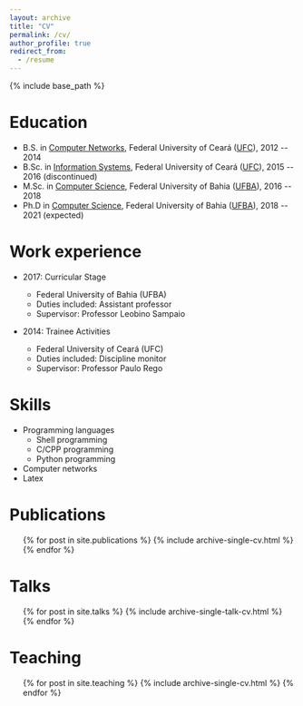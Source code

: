 ```yaml
---
layout: archive
title: "CV"
permalink: /cv/
author_profile: true
redirect_from:
  - /resume
---
```


{% include base_path %}

Education
======
* B.S. in [Computer Networks](https://rc.quixada.ufc.br), Federal University of Ceará ([UFC](https://www.quixada.ufc.br)), 2012 -- 2014
* B.Sc. in [Information Systems](https://si.quixada.ufc.br), Federal University of Ceará ([UFC](https://www.quixada.ufc.br)), 2015 -- 2016 (discontinued)
* M.Sc. in [Computer Science](http://pgcomp.dcc.ufba.br), Federal University of Bahia ([UFBA](https://www.ufba.br)), 2016 -- 2018
* Ph.D in [Computer Science](http://pgcomp.dcc.ufba.br), Federal University of Bahia ([UFBA](https://www.ufba.br)), 2018 -- 2021 (expected)

Work experience
======
* 2017: Curricular Stage
  * Federal University of Bahia (UFBA)
  * Duties included: Assistant professor
  * Supervisor: Professor Leobino Sampaio

* 2014: Trainee Activities
  * Federal University of Ceará (UFC)
  * Duties included: Discipline monitor
  * Supervisor: Professor Paulo Rego
  
Skills
======
* Programming languages
  * Shell programming
  * C/CPP programming
  * Python programming
* Computer networks
* Latex

Publications
======
  <ul>{% for post in site.publications %}
    {% include archive-single-cv.html %}
  {% endfor %}</ul>
  
Talks
======
  <ul>{% for post in site.talks %}
    {% include archive-single-talk-cv.html %}
  {% endfor %}</ul>
  
Teaching
======
  <ul>{% for post in site.teaching %}
    {% include archive-single-cv.html %}
  {% endfor %}</ul>
